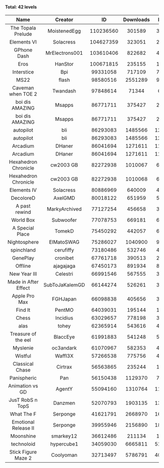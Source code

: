 #### Total: 42 levels

| Name | Creator | ID | Downloads | Likes |
|:---:|:---:|:---:|:---:|:---:|
| The Topala Prelude | MoistenedEgg | 110236560 | 301589 | 36871
| Elements VI | Solacress | 104627359 | 323051 | 20441
| GPhone Dash | MrElectrons001 | 103610406 | 822682 | 45748
| Eros | HanStor | 100671815 | 235155 | 18883
| Interstice | Bpi | 99331058 | 717109 | 73870
| MS22 | flash | 98580516 | 2551289 | 96910
| Caveman when TOE 2 | Twandash | 97848614 | 71344 | 6933
| boi dis AMAZING | Msapps | 86771711 | 375427 | 26027
| boi dis AMAZING | Msapps | 86771711 | 375427 | 26027
| autopilot | bli | 86293083 | 1485566 | 122517
| autopilot | bli | 86293083 | 1485566 | 122517
| Arcadium | DHaner | 86041694 | 1271611 | 111163
| Arcadium | DHaner | 86041694 | 1271611 | 111163
| Hexahedron Chronicle | cw2003 GB | 82272938 | 1010067 | 68645
| Hexahedron Chronicle | cw2003 GB | 82272938 | 1010068 | 68645
| Elements IV | Solacress | 80886969 | 640009 | 44278
| DecoloreD | AxelGMD | 80018122 | 651959 | 54477
| A past rewind | MarkyArchived | 77127254 | 456658 | 30590
| World Box | Subwoofer | 77078753 | 669181 | 60686
| A Special Place | TomekD | 75450292 | 442057 | 62707
| Nightosphere | ElMatoSWAG | 75286027 | 1040900 | 95958
| spinchland | cerufiffy | 73180486 | 532746 | 40309
| GenePlay | cronibet | 67761718 | 390513 | 25029
| Offline | ajagajaga | 67450173 | 891934 | 82213
| New Year III | Celestri | 66991546 | 567555 | 37006
| Made in After Effect | SubToJaKalemGD | 66144274 | 526261 | 31627
| Apple Pro Max | FGHJapan | 66098838 | 405656 | 34200
| Find It | PentMO | 64039031 | 195144 | 13914
| Chess | Incidius | 63029657 | 778198 | 33928
| alas | tohey | 62365914 | 543616 | 45718
| Treasure of the eel | BlaccEye | 61991883 | 541248 | 50892
| Myslenie | oc3andark | 61070967 | 582353 | 43579
| Wistful | Waffl3X | 57266538 | 775756 | 44205
| Classical Chase | Cirtrax | 56563865 | 235244 | 16091
| Panispheric | Pan | 56150438 | 1129370 | 75911
| Animation vs GD | AgentY | 55094160 | 1310764 | 110184
| JusT RobS n TopS | Danzmen | 52070793 | 1903135 | 137482
| What The F | Serponge | 41621791 | 2668970 | 169276
| Emotional Release II | Serponge | 39955946 | 2156890 | 186109
| Moonshine | smarkey12 | 36612486 | 211134 | 10842
| technoloid | hypercube1 | 34059030 | 6665811 | 514058
| Stick Figure Maze 2 | Coolyoman | 32713497 | 5786791 | 406843
